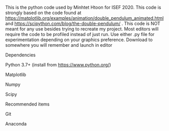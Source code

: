 This is the python code used by Minhtet Htoon for ISEF 2020. This code is strongly based on the code found at https://matplotlib.org/examples/animation/double_pendulum_animated.html and https://scipython.com/blog/the-double-pendulum/ . This code is NOT meant for any use besides trying to recreate my project. Most editors will require the code to be profiled instead of just run. Use either .py file for experimentation depending on your graphics preference. Download to somewhere you will remember and launch in editor

Dependencies

Python 3.7+ (install from https://www.python.org/)

Matplotlib

Numpy

Scipy

Recommended items

Git

Anaconda
